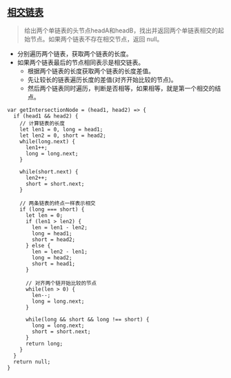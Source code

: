 ## [相交链表](https://leetcode.cn/problems/intersection-of-two-linked-lists/)
> 给出两个单链表的头节点headA和headB，找出并返回两个单链表相交的起始节点。如果两个链表不存在相交节点，返回 null。

- 分别遍历两个链表，获取两个链表的长度。
- 如果两个链表最后的节点相同表示是相交链表。
  - 根据两个链表的长度获取两个链表的长度差值。
  - 先让较长的链表遍历长度的差值(对齐开始比较的节点)。
  - 然后两个链表同时遍历，判断是否相等，如果相等，就是第一个相交的结点。
```
var getIntersectionNode = (head1, head2) => {
  if (head1 && head2) {
    // 计算链表的长度
    let len1 = 0, long = head1;
    let len2 = 0, short = head2;
    while(long.next) {
      len1++;
      long = long.next;
    }

    while(short.next) {
      len2++;
      short = short.next;
    }

    // 两条链表的终点一样表示相交
    if (long === short) {
      let len = 0;
      if (len1 > len2) {
        len = len1 - len2;
        long = head1;
        short = head2;
      } else {
        len = len2 - len1;
        long = head2;
        short = head1;
      }
      
      // 对齐两个链开始比较的节点
      while(len > 0) {
        len--;
        long = long.next;
      }

      while(long && short && long !== short) {
        long = long.next;
        short = short.next;
      }
      return long;
    }
  }
  return null;
}
```